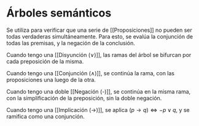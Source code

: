 # Árboles semánticos

Se utiliza para verificar que una serie de [[Proposiciones]] no pueden ser todas verdaderas simultáneamente. Para esto, se evalúa la conjunción de todas las premisas, y la negación de la conclusión.

Cuando tengo una [[Disyunción (∨)]], las ramas del árbol se bifurcan por cada preposición de la misma.

Cuando tengo una [[Conjunción (∧)]], se continúa la rama, con las proposiciones una luego de la otra.

Cuando tengo una doble [[Negación (-)]], se continúa en la misma rama, con la simplificación de la preposición, sin la doble negación.

Cuando tengo una [[Implicación (→)]], se aplica $(p\rightarrow q)\Leftrightarrow -p \lor q$, y se ramifica como una conjunción.
